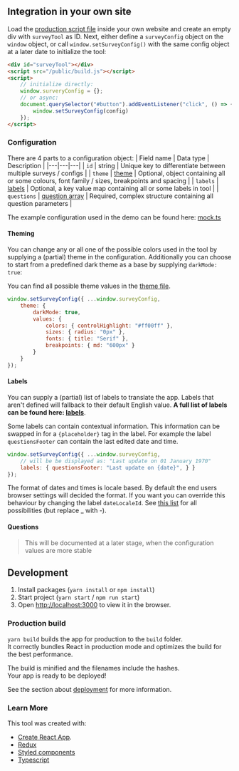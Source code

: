 
## Integration in your own site

Load the [production script file](https://github.com/tuur29/surveytool/releases) inside your own website and create an empty div with `surveyTool` as ID.
Next, either define a `surveyConfig` object on the `window` object, or call `window.setSurveyConfig()` with the same config object at a later date to initialize the tool:

```html
<div id="surveyTool"></div>
<script src="/public/build.js"></script>
<script>
    // initialize directly:
    window.surveryConfig = {};
    // or async:
    document.querySelector("#button").addEventListener("click", () => {
        window.setSurveyConfig(config)
    });
</script>
```

### Configuration

There are 4 parts to a configuration object:
| Field name | Data type | Description |
|---|---|---|
| `id` | string | Unique key to differentiate between multiple surveys / configs |
| `theme` | [theme](https://github.com/tuur29/surveytool/blob/master/src/utils/theme.ts) | Optional, object containing all or some colours, font family / sizes, breakpoints and spacing |
| `labels` | [labels](https://github.com/tuur29/surveytool/blob/master/src/utils/labels.ts) | Optional, a key value map containing all or some labels in tool |
| `questions` | [question array](https://github.com/tuur29/surveytool/blob/master/src/types/ConfigTypes.ts) | Required, complex structure containing all question parameters |

The example configuration used in the demo can be found here: [mock.ts](https://github.com/tuur29/surveytool/blob/master/src/utils/mock.ts)

#### Theming

You can change any or all one of the possible colors used in the tool by supplying a (partial) theme in the configuration. Additionally you can choose to start from a predefined dark theme as a base by supplying `darkMode: true`:

<!-- TODO: add list of all possible colours and their uses -->
You can find all possible theme values in the [theme file](https://github.com/tuur29/surveytool/blob/master/src/utils/theme.ts).

```js
window.setSurveyConfig({ ...window.surveyConfig,
    theme: {
        darkMode: true,
        values: {
            colors: { controlHighlight: "#ff00ff" },
            sizes: { radius: "0px" },
            fonts: { title: "Serif" },
            breakpoints: { md: "600px" }
        }
    }
});
```

#### Labels

You can supply a (partial) list of labels to translate the app. Labels that aren't defined will fallback to their default English value. **A full list of labels can be found here: [labels](https://github.com/tuur29/surveytool/blob/master/src/utils/labels.ts)**.

Some labels can contain contextual information. This information can be swapped in for a `{placeholder}` tag in the label. For example the label `questionsFooter` can contain the last edited date and time.

```js
window.setSurveyConfig({ ...window.surveyConfig,
    // will be be displayed as: "Last update on 01 January 1970"
    labels: { questionsFooter: "Last update on {date}", } }
});
```


The format of dates and times is locale based. By default the end users browser settings will decided the format. If you want you can override this behaviour by changing the label `dateLocaleId`. See [this list](https://github.com/umpirsky/locale-list/blob/master/data/en_US/locales.csv) for all possibilities (but replace _ with -).

#### Questions

<!-- TODO: document questions configuration -->
> This will be documented at a later stage, when the configuration values are more stable

## Development

1. Install packages (`yarn install` or `npm install`)
2. Start project (`yarn start` / `npm run start`)
3. Open [http://localhost:3000](http://localhost:3000) to view it in the browser.

### Production build 

`yarn build` builds the app for production to the `build` folder.  
It correctly bundles React in production mode and optimizes the build for the best performance.

The build is minified and the filenames include the hashes.  
Your app is ready to be deployed!

See the section about [deployment](https://facebook.github.io/create-react-app/docs/deployment) for more information.

### Learn More

This tool was created with:

- [Create React App](https://facebook.github.io/create-react-app/docs/getting-started).
- [Redux](https://redux.js.org/introduction/getting-started)
- [Styled components](https://styled-components.com/docs)
- [Typescript](https://www.typescriptlang.org/docs/home.html)
